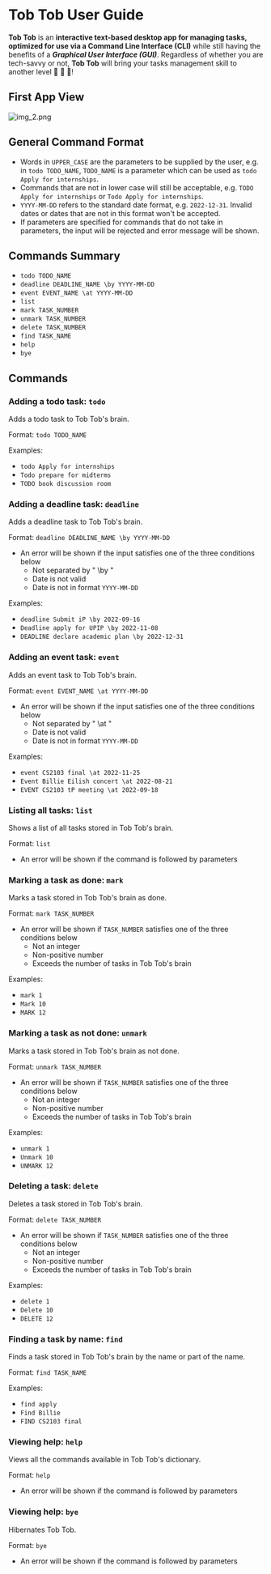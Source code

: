 # Tob Tob User Guide

**Tob Tob** is an **interactive text-based desktop app for managing tasks, 
optimized for use via a Command Line Interface (CLI)** while still having 
the benefits of a ***Graphical User Interface (GUI)***. Regardless of whether
you are tech-savvy or not, **Tob Tob** will bring your tasks management 
skill to another level 🚀 🚀 🚀!

## First App View

![img_2.png](docs/first_app_view.png)

## General Command Format

- Words in `UPPER_CASE` are the parameters to be supplied by the user,
  e.g. in `todo TODO_NAME`, `TODO_NAME` is a parameter which can be used 
  as `todo Apply for internships`.
- Commands that are not in lower case will still be acceptable, e.g. 
  `TODO Apply for internships` or `Todo Apply for internships`.
- `YYYY-MM-DD` refers to the standard date format, e.g. `2022-12-31`.
  Invalid dates or dates that are not in this format won't be accepted.
- If parameters are specified for commands that do not take in parameters, 
  the input will be rejected and error message will be shown.
  
## Commands Summary

- `todo TODO_NAME`
- `deadline DEADLINE_NAME \by YYYY-MM-DD`
- `event EVENT_NAME \at YYYY-MM-DD`
- `list`
- `mark TASK_NUMBER`
- `unmark TASK_NUMBER`
- `delete TASK_NUMBER`
- `find TASK_NAME`
- `help`
- `bye`


## Commands

### Adding a todo task: `todo`

Adds a todo task to Tob Tob's brain.

Format: `todo TODO_NAME`

Examples:

- `todo Apply for internships`
- `Todo prepare for midterms`
- `TODO book discussion room`

### Adding a deadline task: `deadline`

Adds a deadline task to Tob Tob's brain.

Format: `deadline DEADLINE_NAME \by YYYY-MM-DD`

- An error will be shown if the input satisfies one of the three conditions below
  - Not separated by " \by "
  - Date is not valid
  - Date is not in format `YYYY-MM-DD`

Examples:

- `deadline Submit iP \by 2022-09-16`
- `Deadline apply for UPIP \by 2022-11-08`
- `DEADLINE declare academic plan \by 2022-12-31`

### Adding an event task: `event`

Adds an event task to Tob Tob's brain.

Format: `event EVENT_NAME \at YYYY-MM-DD`

- An error will be shown if the input satisfies one of the three conditions below
    - Not separated by " \at "
    - Date is not valid
    - Date is not in format `YYYY-MM-DD`

Examples:

- `event CS2103 final \at 2022-11-25`
- `Event Billie Eilish concert \at 2022-08-21`
- `EVENT CS2103 tP meeting \at 2022-09-18`

### Listing all tasks: `list`

Shows a list of all tasks stored in Tob Tob's brain.

Format: `list`

- An error will be shown if the command is followed by parameters

### Marking a task as done: `mark`

Marks a task stored in Tob Tob's brain as done.

Format: `mark TASK_NUMBER`

- An error will be shown if `TASK_NUMBER` satisfies one of the three conditions below
  - Not an integer
  - Non-positive number
  - Exceeds the number of tasks in Tob Tob's brain

Examples:
- `mark 1`
- `Mark 10`
- `MARK 12`

### Marking a task as not done: `unmark`

Marks a task stored in Tob Tob's brain as not done.

Format: `unmark TASK_NUMBER`

- An error will be shown if `TASK_NUMBER` satisfies one of the three conditions below
    - Not an integer
    - Non-positive number
    - Exceeds the number of tasks in Tob Tob's brain

Examples:
- `unmark 1`
- `Unmark 10`
- `UNMARK 12`

### Deleting a task: `delete`

Deletes a task stored in Tob Tob's brain.

Format: `delete TASK_NUMBER`

- An error will be shown if `TASK_NUMBER` satisfies one of the three conditions below
    - Not an integer
    - Non-positive number
    - Exceeds the number of tasks in Tob Tob's brain

Examples:
- `delete 1`
- `Delete 10`
- `DELETE 12`

### Finding a task by name: `find`

Finds a task stored in Tob Tob's brain by the name or part of the name.

Format: `find TASK_NAME`

Examples:
- `find apply`
- `Find Billie`
- `FIND CS2103 final`

### Viewing help: `help`

Views all the commands available in Tob Tob's dictionary.

Format: `help`

- An error will be shown if the command is followed by parameters

### Viewing help: `bye`

Hibernates Tob Tob.

Format: `bye`

- An error will be shown if the command is followed by parameters
